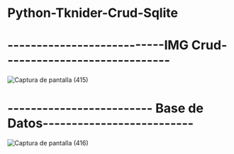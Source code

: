 # Python-Tknider-Crud-Sqlite

# ---------------------------IMG Crud-----------------------------

![Captura de pantalla (415)](https://user-images.githubusercontent.com/82047029/128066894-01f7aa0e-7f56-4432-b1d4-55831276d391.png)

# ------------------------- Base de Datos--------------------------

![Captura de pantalla (416)](https://user-images.githubusercontent.com/82047029/128067090-30fa671c-97bd-4b76-a693-f3d093bf3614.png)


